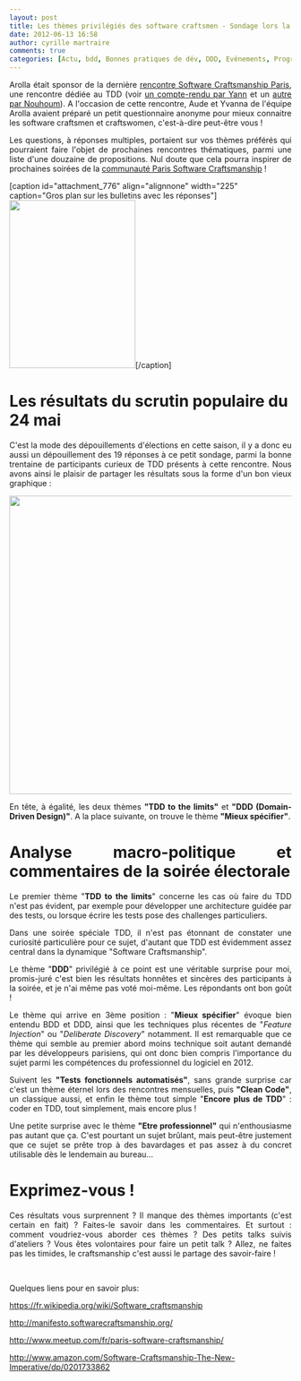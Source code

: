 ```yaml
---
layout: post
title: Les thèmes privilégiés des software craftsmen - Sondage lors la dernière rencontre du mois de mai
date: 2012-06-13 16:58
author: cyrille martraire
comments: true
categories: [Actu, bdd, Bonnes pratiques de dév, DDD, Evénements, Programmation, sondage, TDD]
---
```

<p style="text-align: justify;">Arolla était sponsor de la dernière <a href="http://www.meetup.com/paris-software-craftsmanship/events/63398382/" target="_blank">rencontre Software Craftsmanship Paris</a>, une rencontre dédiée au TDD (voir <a href="http://www.yannmoisan.com/soiree-software-cratfsmanship.html" target="_blank">un compte-rendu par Yann</a> et un <a href="http://www.arolla.fr/blog/2012/05/tdd-en-pratique-au-software-craftsmanship-de-paris/" target="_blank">autre par Nouhoum</a>). A l'occasion de cette rencontre, Aude et Yvanna de l'équipe Arolla avaient préparé un petit questionnaire anonyme pour mieux connaitre les software craftsmen et craftswomen, c'est-à-dire peut-être vous !</p>

<p style="text-align: justify;">Les questions, à réponses multiples, portaient sur vos thèmes préférés qui pourraient faire l'objet de prochaines rencontres thématiques, parmi une liste d'une douzaine de propositions. Nul doute que cela pourra inspirer de prochaines soirées de la <a href="http://www.meetup.com/paris-software-craftsmanship/" target="_blank">communauté Paris Software Craftsmanship</a> !</p>

[caption id="attachment_776" align="alignnone" width="225" caption="Gros plan sur les bulletins avec les réponses"]<img class="size-medium wp-image-776 " title="photo (1)" src="http://www.arolla.fr/blog/wp-content/uploads/2012/06/photo-11-225x300.jpg" alt="" width="225" height="300" />[/caption]

<h1>Les résultats du scrutin populaire du 24 mai</h1>

<p style="text-align: justify;">C'est la mode des dépouillements d'élections en cette saison, il y a donc eu aussi un dépouillement des 19 réponses à ce petit sondage, parmi la bonne trentaine de participants curieux de TDD présents à cette rencontre. Nous avons ainsi le plaisir de partager les résultats sous la forme d'un bon vieux graphique :</p>

<a href="http://www.arolla.fr/blog/wp-content/uploads/2012/06/swcraftparis_sondage_arolla_mai2012.png"><img class="alignnone size-full wp-image-784" title="swcraftparis_sondage_arolla_mai2012" src="http://www.arolla.fr/blog/wp-content/uploads/2012/06/swcraftparis_sondage_arolla_mai2012.png" alt="" width="796" height="533" /></a>

<p style="text-align: justify;">En tête, à égalité, les deux thèmes <strong>"TDD to the limits"</strong> et <strong>"DDD (Domain-Driven Design)"</strong>. A la place suivante, on trouve le thème <strong style="text-align: justify;">"Mieux spécifier"</strong>.</p>

<h1 style="text-align: justify;">Analyse macro-politique et commentaires de la soirée électorale</h1>

<p style="text-align: justify;">Le premier thème "<strong>TDD to the limits</strong>" concerne les cas où faire du TDD n'est pas évident, par exemple pour développer une architecture guidée par des tests, ou lorsque écrire les tests pose des challenges particuliers.</p>

<p style="text-align: justify;">Dans une soirée spéciale TDD, il n'est pas étonnant de constater une curiosité particulière pour ce sujet, d'autant que TDD est évidemment assez central dans la dynamique "Software Craftsmanship".</p>

<p style="text-align: justify;">Le thème "<strong>DDD</strong>" privilégié à ce point est une véritable surprise pour moi, promis-juré c'est bien les résultats honnêtes et sincères des participants à la soirée, et je n'ai même pas voté moi-même. Les répondants ont bon goût !</p>

<p style="text-align: justify;">Le thème qui arrive en 3ème position : "<strong>Mieux spécifier</strong>" évoque bien entendu BDD et DDD, ainsi que les techniques plus récentes de "<em>Feature Injection</em>" ou "<em>Deliberate Discovery</em>" notamment. Il est remarquable que ce thème qui semble au premier abord moins technique soit autant demandé par les développeurs parisiens, qui ont donc bien compris l'importance du sujet parmi les compétences du professionnel du logiciel en 2012.</p>

<p style="text-align: justify;">Suivent les <strong>"Tests fonctionnels automatisés"</strong>, sans grande surprise car c'est un thème éternel lors des rencontres mensuelles, puis <strong>"Clean Code"</strong>, un classique aussi, et enfin le thème tout simple "<strong>Encore plus de TDD</strong>" : coder en TDD, tout simplement, mais encore plus !</p>

<p style="text-align: justify;">Une petite surprise avec le thème <strong>"Etre professionnel"</strong> qui n'enthousiasme pas autant que ça. C'est pourtant un sujet brûlant, mais peut-être justement que ce sujet se prête trop à des bavardages et pas assez à du concret utilisable dès le lendemain au bureau...</p>

<h1 style="text-align: justify;">Exprimez-vous !</h1>

<p style="text-align: justify;">Ces résultats vous surprennent ? Il manque des thèmes importants (c'est certain en fait) ? Faites-le savoir dans les commentaires. Et surtout : comment voudriez-vous aborder ces thèmes ? Des petits talks suivis d'ateliers ? Vous êtes volontaires pour faire un petit talk ? Allez, ne faites pas les timides, le craftsmanship c'est aussi le partage des savoir-faire !</p>

&nbsp;
&nbsp;
&nbsp;

<p style="text-align: justify;">Quelques liens pour en savoir plus:</p>

<a href="https://fr.wikipedia.org/wiki/Software_craftsmanship" target="_blank">https://fr.wikipedia.org/wiki/Software_craftsmanship</a>

<a href="http://manifesto.softwarecraftsmanship.org/" target="_blank">http://manifesto.softwarecraftsmanship.org/</a>

<a href="http://www.meetup.com/fr/paris-software-craftsmanship/" target="_blank">http://www.meetup.com/fr/paris-software-craftsmanship/</a>

<a href="http://www.amazon.com/Software-Craftsmanship-The-New-Imperative/dp/0201733862" target="_blank">http://www.amazon.com/Software-Craftsmanship-The-New-Imperative/dp/0201733862</a>
